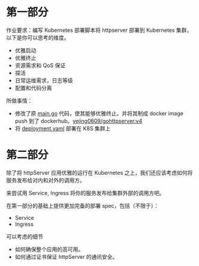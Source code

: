 # 第一部分
作业要求：编写 Kubernetes 部署脚本将 httpserver 部署到 Kubernetes 集群，以下是你可以思考的维度。

- 优雅启动
- 优雅终止
- 资源需求和 QoS 保证
- 探活
- 日常运维需求，日志等级
- 配置和代码分离

所做事情：
- 修改了原 [main.go](../Go/httpServer/main.go) 代码，使其能够优雅终止。并将其制成 docker image push 到了 dockerhub。[yejing0609/gohttpserver:v4](https://hub.docker.com/r/yejing0609/gohttpserver/tags)
- 将 [deployment.yaml](./Files/deployment.yaml) 部署在 K8S 集群上

# 第二部分
除了将 httpServer 应用优雅的运行在 Kubernetes 之上，我们还应该考虑如何将服务发布给对内和对外的调用方。

来尝试用 Service, Ingress 将你的服务发布给集群外部的调用方吧。

在第一部分的基础上提供更加完备的部署 spec，包括（不限于）：
- Service
- Ingress

可以考虑的细节
- 如何确保整个应用的高可用。
- 如何通过证书保证 httpServer 的通讯安全。